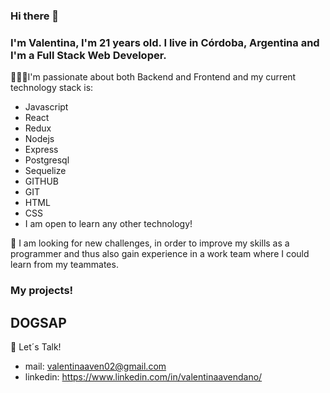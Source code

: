 ### Hi there 👋

### I'm Valentina, I'm 21 years old. I live in Córdoba, Argentina and I'm a Full Stack Web Developer.

🙋🏻‍♀️I'm passionate about both Backend and Frontend and my current technology stack is: 
- Javascript 
- React 
- Redux
- Nodejs
- Express
- Postgresql 
- Sequelize
- GITHUB 
- GIT 
- HTML 
- CSS
- I am open to learn any other technology!

🔎 I am looking for new challenges, in order to improve my skills as a programmer and thus also gain experience in a work team where I could learn from my teammates.

### My projects!

## DOGSAP
























📲 Let´s Talk!
- mail: valentinaaven02@gmail.com
- linkedin: https://www.linkedin.com/in/valentinaavendano/
<!--
**valentinaavendanio/valentinaavendanio** is a ✨ _special_ ✨ repository because its `README.md` (this file) appears on your GitHub profile.

Here are some ideas to get you started:

- 🔭 I’m currently working on ...
- 🌱 I’m currently learning ...
- 👯 I’m looking to collaborate on ...
- 🤔 I’m looking for help with ...
- 💬 Ask me about ...
- 📫 How to reach me: ...
- 😄 Pronouns: ...
- ⚡ Fun fact: ...
-->
